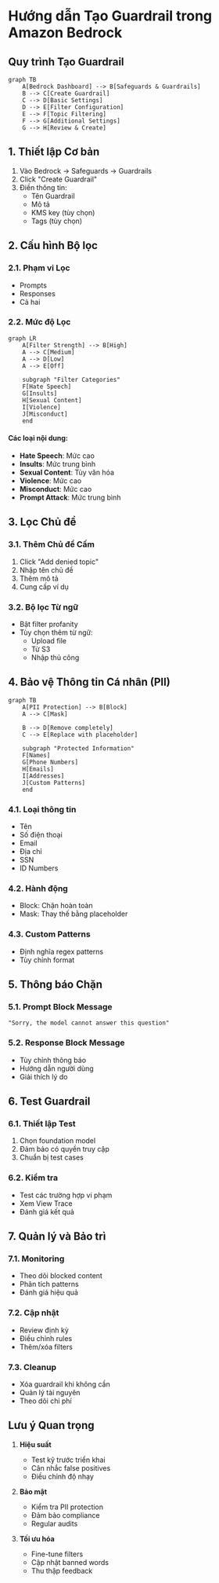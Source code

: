# Hướng dẫn Tạo Guardrail trong Amazon Bedrock

## Quy trình Tạo Guardrail

```mermaid
graph TB
    A[Bedrock Dashboard] --> B[Safeguards & Guardrails]
    B --> C[Create Guardrail]
    C --> D[Basic Settings]
    D --> E[Filter Configuration]
    E --> F[Topic Filtering]
    F --> G[Additional Settings]
    G --> H[Review & Create]
```

## 1. Thiết lập Cơ bản
1. Vào Bedrock → Safeguards → Guardrails
2. Click "Create Guardrail"
3. Điền thông tin:
   - Tên Guardrail
   - Mô tả
   - KMS key (tùy chọn)
   - Tags (tùy chọn)

## 2. Cấu hình Bộ lọc

### 2.1. Phạm vi Lọc
- Prompts
- Responses
- Cả hai

### 2.2. Mức độ Lọc
```mermaid
graph LR
    A[Filter Strength] --> B[High]
    A --> C[Medium]
    A --> D[Low]
    A --> E[Off]
    
    subgraph "Filter Categories"
    F[Hate Speech]
    G[Insults]
    H[Sexual Content]
    I[Violence]
    J[Misconduct]
    end
```

#### Các loại nội dung:
- **Hate Speech**: Mức cao
- **Insults**: Mức trung bình
- **Sexual Content**: Tùy văn hóa
- **Violence**: Mức cao
- **Misconduct**: Mức cao
- **Prompt Attack**: Mức trung bình

## 3. Lọc Chủ đề

### 3.1. Thêm Chủ đề Cấm
1. Click "Add denied topic"
2. Nhập tên chủ đề
3. Thêm mô tả
4. Cung cấp ví dụ

### 3.2. Bộ lọc Từ ngữ
- Bật filter profanity
- Tùy chọn thêm từ ngữ:
  - Upload file
  - Từ S3
  - Nhập thủ công

## 4. Bảo vệ Thông tin Cá nhân (PII)

```mermaid
graph TB
    A[PII Protection] --> B[Block]
    A --> C[Mask]
    
    B --> D[Remove completely]
    C --> E[Replace with placeholder]
    
    subgraph "Protected Information"
    F[Names]
    G[Phone Numbers]
    H[Emails]
    I[Addresses]
    J[Custom Patterns]
    end
```

### 4.1. Loại thông tin
- Tên
- Số điện thoại
- Email
- Địa chỉ
- SSN
- ID Numbers

### 4.2. Hành động
- Block: Chặn hoàn toàn
- Mask: Thay thế bằng placeholder

### 4.3. Custom Patterns
- Định nghĩa regex patterns
- Tùy chỉnh format

## 5. Thông báo Chặn

### 5.1. Prompt Block Message
```
"Sorry, the model cannot answer this question"
```

### 5.2. Response Block Message
- Tùy chỉnh thông báo
- Hướng dẫn người dùng
- Giải thích lý do

## 6. Test Guardrail

### 6.1. Thiết lập Test
1. Chọn foundation model
2. Đảm bảo có quyền truy cập
3. Chuẩn bị test cases

### 6.2. Kiểm tra
- Test các trường hợp vi phạm
- Xem View Trace
- Đánh giá kết quả

## 7. Quản lý và Bảo trì

### 7.1. Monitoring
- Theo dõi blocked content
- Phân tích patterns
- Đánh giá hiệu quả

### 7.2. Cập nhật
- Review định kỳ
- Điều chỉnh rules
- Thêm/xóa filters

### 7.3. Cleanup
- Xóa guardrail khi không cần
- Quản lý tài nguyên
- Theo dõi chi phí

## Lưu ý Quan trọng

1. **Hiệu suất**
   - Test kỹ trước triển khai
   - Cân nhắc false positives
   - Điều chỉnh độ nhạy

2. **Bảo mật**
   - Kiểm tra PII protection
   - Đảm bảo compliance
   - Regular audits

3. **Tối ưu hóa**
   - Fine-tune filters
   - Cập nhật banned words
   - Thu thập feedback